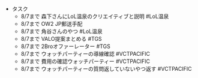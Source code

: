 * タスク
	* 8/7まで 森下さんにLoL温泉のクリエイティブと説明 #LoL温泉 
	* 8/7まで OW2 JP郵送手配
	* 8/7まで 角谷さんのやつ #LoL温泉 
	* 8/7まで VALO提案まとめる #TGS 
	* 8/7まで 2Broオファーレーター #TGS 
	* 8/7まで ウォッチパーティーの導線確認 #VCTPACIFIC
	* 8/7まで 費用の確認ウォッチパーティー #VCTPACIFIC
	* 8/7まで ウォッチパーティーの質問返していないやつ返す #VCTPACIFIC 